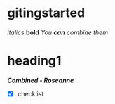 # gitingstarted
*italics*
**bold**
*You **can** combine them*
# heading1
_**Combined - Roseanne**_
- [x] checklist

